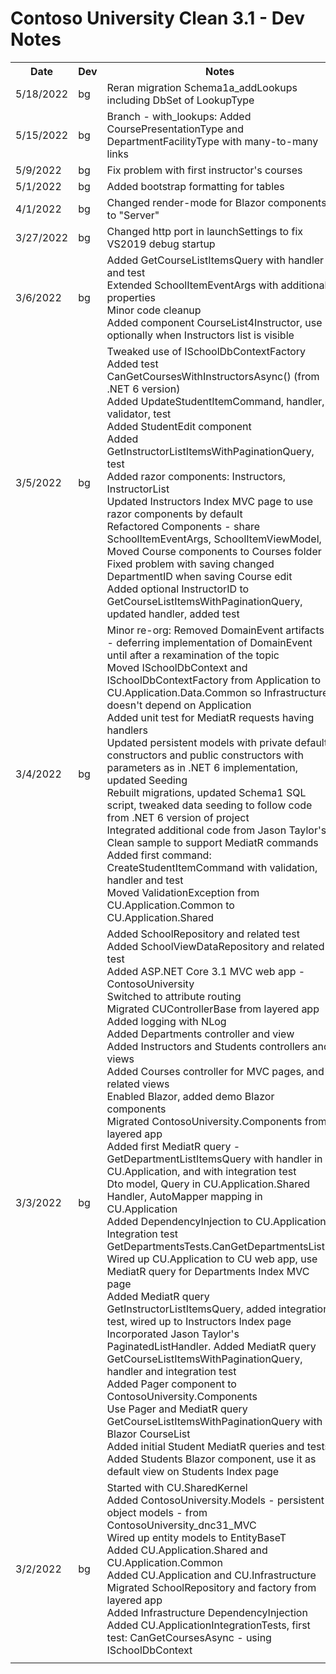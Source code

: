 # Contoso University Clean 3.1 - Dev Notes

<table>
    <tr>
        <th>Date</th><th>Dev</th>
		<th>Notes</th>
    </tr>
    <tr>
        <td>5/18/2022</td><td>bg</td>
		<td>
            Reran migration Schema1a_addLookups including DbSet of LookupType<br/>
		</td>
    </tr>
    <tr>
        <td>5/15/2022</td><td>bg</td>
		<td>
            Branch - with_lookups:
            Added CoursePresentationType and DepartmentFacilityType with
            many-to-many links<br/>
		</td>
    </tr>
    <tr>
        <td>5/9/2022</td><td>bg</td>
		<td>
            Fix problem with first instructor's courses<br/>
		</td>
    </tr>
    <tr>
        <td>5/1/2022</td><td>bg</td>
		<td>
            Added bootstrap formatting for tables<br/>
		</td>
    </tr>
    <tr>
        <td>4/1/2022</td><td>bg</td>
		<td>
            Changed render-mode for Blazor components to "Server"<br/>
		</td>
    </tr>
    <tr>
        <td>3/27/2022</td><td>bg</td>
		<td>
            Changed http port in launchSettings to fix VS2019 debug startup<br/>
		</td>
    </tr>
    <tr>
        <td>3/6/2022</td><td>bg</td>
		<td>
            Added GetCourseListItemsQuery with handler and test<br/>
            Extended SchoolItemEventArgs with additional properties<br/>
            Minor code cleanup<br/>
            Added component CourseList4Instructor, 
            use optionally when Instructors list is visible<br/>
		</td>
    </tr>
    <tr>
        <td>3/5/2022</td><td>bg</td>
		<td>
            Tweaked use of ISchoolDbContextFactory<br/>
            Added test CanGetCoursesWithInstructorsAsync() (from .NET 6 version)<br/>
            Added UpdateStudentItemCommand, handler, validator, test<br/>
            Added StudentEdit component<br/>
            Added GetInstructorListItemsWithPaginationQuery, test<br/>
            Added razor components: Instructors, InstructorList<br/>
            Updated Instructors Index MVC page to use razor components by default<br/>
            Refactored Components - share SchoolItemEventArgs, SchoolItemViewModel,
            Moved Course components to Courses folder<br/>
            Fixed problem with saving changed DepartmentID when saving Course edit<br/>
            Added optional InstructorID to GetCourseListItemsWithPaginationQuery,
            updated handler, added test<br/>
		</td>
    </tr>
    <tr>
        <td>3/4/2022</td><td>bg</td>
		<td>
            Minor re-org:
            Removed DomainEvent artifacts - deferring implementation of DomainEvent
            until after a rexamination of the topic<br/>
            Moved ISchoolDbContext and ISchoolDbContextFactory from Application
            to CU.Application.Data.Common so Infrastructure doesn't depend on Application<br/>
            Added unit test for MediatR requests having handlers<br/>
            Updated persistent models with private default constructors and
            public constructors with parameters as in .NET 6 implementation,
            updated Seeding<br/>
            Rebuilt migrations, updated Schema1 SQL script, tweaked
            data seeding to follow code from .NET 6 version of project<br/>
            Integrated additional code from Jason Taylor's Clean sample to support
            MediatR commands<br/>
            Added first command: CreateStudentItemCommand with validation, handler and test<br/>
            Moved ValidationException from CU.Application.Common to CU.Application.Shared<br/>
		</td>
    </tr>
    <tr>
        <td>3/3/2022</td><td>bg</td>
		<td>
            Added SchoolRepository and related test<br/>
            Added SchoolViewDataRepository and related test<br/>
            Added ASP.NET Core 3.1 MVC web app - ContosoUniversity<br/>
            Switched to attribute routing<br/>
            Migrated CUControllerBase from layered app<br/>
            Added logging with NLog<br/>
            Added Departments controller and view<br/>
            Added Instructors and Students controllers and views<br/>
            Added Courses controller for MVC pages, and related views<br/>
            Enabled Blazor, added demo Blazor components<br/>
            Migrated ContosoUniversity.Components from layered app<br/>
            Added first MediatR query - GetDepartmentListItemsQuery
            with handler in CU.Application, and with integration test<br/>
            Dto model, Query in CU.Application.Shared<br/>
            Handler, AutoMapper mapping in CU.Application<br/>
            Added DependencyInjection to CU.Application<br/>
            Integration test GetDepartmentsTests.CanGetDepartmentsList()<br/>
            Wired up CU.Application to CU web app,
            use MediatR query for Departments Index MVC page<br/>
            Added MediatR query GetInstructorListItemsQuery,
            added integration test, wired up to Instructors Index page<br/>
            Incorporated Jason Taylor's PaginatedListHandler.
            Added MediatR query GetCourseListItemsWithPaginationQuery,
            handler and integration test<br/>
            Added Pager component to ContosoUniversity.Components<br/>
            Use Pager and MediatR query GetCourseListItemsWithPaginationQuery
            with Blazor CourseList<br/>
            Added initial Student MediatR queries and tests<br/>
            Added Students Blazor component, use it as default
            view on Students Index page<br/>
		</td>
    </tr>
    <tr>
        <td>3/2/2022</td><td>bg</td>
		<td>
            Started with CU.SharedKernel<br/>
            Added ContosoUniversity.Models - persistent
            object models - from ContosoUniversity_dnc31_MVC<br/>
            Wired up entity models to EntityBaseT<br/>
            Added CU.Application.Shared and CU.Application.Common<br/>
            Added CU.Application and CU.Infrastructure<br/>
            Migrated SchoolRepository and factory from layered app<br/>
            Added Infrastructure DependencyInjection<br/>
            Added CU.ApplicationIntegrationTests, first test:
            CanGetCoursesAsync - using ISchoolDbContext<br/>
		</td>
    </tr>
    <tr>
        <td></td><td></td>
		<td>
		</td>
    </tr>
</table>
